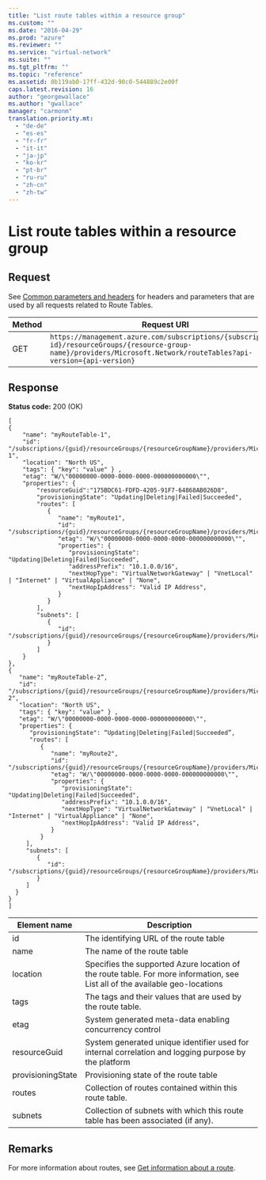 ```yaml
---
title: "List route tables within a resource group"
ms.custom: ""
ms.date: "2016-04-29"
ms.prod: "azure"
ms.reviewer: ""
ms.service: "virtual-network"
ms.suite: ""
ms.tgt_pltfrm: ""
ms.topic: "reference"
ms.assetid: 0b119ab0-17ff-432d-90c0-544889c2e00f
caps.latest.revision: 16
author: "georgewallace"
ms.author: "gwallace"
manager: "carmonm"
translation.priority.mt: 
  - "de-de"
  - "es-es"
  - "fr-fr"
  - "it-it"
  - "ja-jp"
  - "ko-kr"
  - "pt-br"
  - "ru-ru"
  - "zh-cn"
  - "zh-tw"
---
```

# List route tables within a resource group
## Request  
 See [Common parameters and headers](../NetworkREST/route-tables.md#bk_common) for headers and parameters that are used by all requests related to Route Tables.  
  
|Method|Request URI|  
|------------|-----------------|  
|GET|`https://management.azure.com/subscriptions/{subscription-id}/resourceGroups/{resource-group-name}/providers/Microsoft.Network/routeTables?api-version={api-version}`|  
  
## Response  
 **Status code:** 200 (OK)  
  
```  
[  
{  
    "name": "myRouteTable-1",  
    "id": "/subscriptions/{guid}/resourceGroups/{resourceGroupName}/providers/Microsoft.Network/routeTables/myRouteTable-1",  
    "location": "North US",  
    "tags": { "key": "value" } ,  
    "etag": "W/\"00000000-0000-0000-0000-000000000000\"",  
    "properties": {  
        "resourceGuid":"175BDC61-FDFD-4205-91F7-64868AB026D8",   
        "provisioningState": "Updating|Deleting|Failed|Succeeded",  
        "routes": [   
           {  
              "name": "myRoute1",  
              "id": "/subscriptions/{guid}/resourceGroups/{resourceGroupName}/providers/Microsoft.Network/routeTables/myRouteTable/routes/myRoute1",  
              "etag": "W/\"00000000-0000-0000-0000-000000000000\"",  
              "properties": {   
                 "provisioningState": "Updating|Deleting|Failed|Succeeded",  
                 "addressPrefix": "10.1.0.0/16",  
                 "nextHopType": "VirtualNetworkGateway" | "VnetLocal" | "Internet" | "VirtualAppliance" | "None",  
                 "nextHopIpAddress": "Valid IP Address",  
              }  
           }  
        ],  
        "subnets": [  
           {  
              "id": "/subscriptions/{guid}/resourceGroups/{resourceGroupName}/providers/Microsoft.Network/virtualNetworks/myvnet1/subnets/mysubnet1"  
           }  
        ]  
    }  
},  
{  
   "name": "myRouteTable-2”,  
   "id": "/subscriptions/{guid}/resourceGroups/{resourceGroupName}/providers/Microsoft.Network/routeTables/myRouteTable-2",  
   "location": "North US",  
   "tags": { "key": "value" } ,  
   "etag": "W/\"00000000-0000-0000-0000-000000000000\"",  
   "properties": {   
      "provisioningState": “Updating|Deleting|Failed|Succeeded”,  
      "routes": [   
         {  
            "name": "myRoute2",  
            "id": "/subscriptions/{guid}/resourceGroups/{resourceGroupName}/providers/Microsoft.Network/routeTables/myRouteTable/routes/myRoute2",  
            "etag": "W/\"00000000-0000-0000-0000-000000000000\"",  
            "properties": {   
               "provisioningState": "Updating|Deleting|Failed|Succeeded",  
               "addressPrefix": "10.1.0.0/16",  
               "nextHopType": "VirtualNetworkGateway" | "VnetLocal" | "Internet" | "VirtualAppliance" | "None",  
               "nextHopIpAddress": "Valid IP Address",  
            }  
         }  
     ],  
     "subnets": [  
        {  
           "id": "/subscriptions/{guid}/resourceGroups/{resourceGroupName}/providers/Microsoft.Network/virtualNetworks/myvnet1/subnets/mysubnet2"  
        }  
     ]  
  }  
}  
]  
```  
  
|Element name|Description|  
|------------------|-----------------|  
|id|The identifying URL of the route table|  
|name|The name of the route table|  
|location|Specifies the supported Azure location of the route table. For more information, see List all of the available geo-locations|  
|tags|The tags and their values that are used by the route table.|  
|etag|System generated meta-data enabling concurrency control|  
|resourceGuid|System generated unique identifier used for internal correlation and logging purpose by the platform|  
|provisioningState|Provisioning state of the route table|  
|routes|Collection of routes contained within this route table.|  
|subnets|Collection of subnets with which this route table has been associated (if any).|  
  
## Remarks  
 For more information about routes, see  [Get information about a route](../NetworkREST/get-information-about-a-route.md).